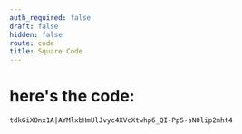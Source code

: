 ```yaml
---
auth_required: false
draft: false
hidden: false
route: code
title: Square Code
---
```



# here's the code:
```
tdkGiXOnx1A|AYMlxbHmUlJvyc4XVcXtwhp6_QI-Pp5-sN0lip2mht4
```